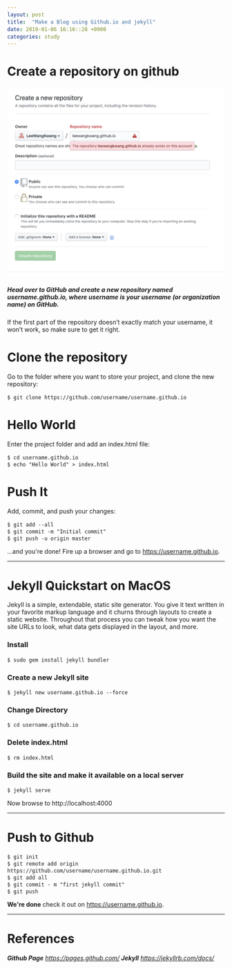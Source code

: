 ```yaml
---
layout: post
title:  "Make a Blog using Github.io and jekyll"
date: 2019-01-06 16:16::28 +0900
categories: study
---
```


# Create a repository on github

![Screenshot 2019-01-06 at 3.31.30 PM](/assets/githubscreenshot.png)

##### Head over to GitHub and create a new repository named username.github.io, where username is your username (or organization name) on GitHub.

If the first part of the repository doesn’t exactly match your username, it won’t work, so make sure to get it right.

# Clone the repository

Go to the folder where you want to store your project, and clone the new repository:

```
$ git clone https://github.com/username/username.github.io
```

# Hello World

Enter the project folder and add an index.html file:

```
$ cd username.github.io
$ echo "Hello World" > index.html
```

# Push It

Add, commit, and push your changes:

```
$ git add --all
$ git commit -m "Initial commit"
$ git push -u origin master
```

…and you're done!
Fire up a browser and go to https://username.github.io.

---
# Jekyll Quickstart on MacOS

Jekyll is a simple, extendable, static site generator. You give it text written in your favorite markup language and it churns through layouts to create a static website. Throughout that process you can tweak how you want the site URLs to look, what data gets displayed in the layout, and more.

### Install

```
$ sudo gem install jekyll bundler
```

### Create a new Jekyll site

```
$ jekyll new username.github.io --force
```

### Change Directory
```
$ cd username.github.io
```

### Delete index.html
```
$ rm index.html
```

### Build the site and make it available on a local server
```
$ jekyll serve
```

Now browse to http://localhost:4000

---

# Push to Github

```
$ git init
$ git remote add origin https://github.com/username/username.github.io.git
$ git add all
$ git commit - m "first jekyll commit"
$ git push
```

__We're done__
check it out on https://username.github.io.

---

# References
_**Github Page** https://pages.github.com/_
_**Jekyll** https://jekyllrb.com/docs/_